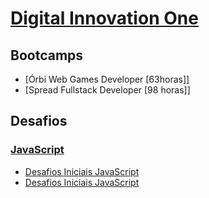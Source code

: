 # [Digital Innovation One](https://web.dio.me/home)

## Bootcamps
- [Órbi Web Games Developer [63horas]] 
- [Spread Fullstack Developer [98 horas]]

## Desafios
### [JavaScript](https://github.com/felipetega/DIO.ME/tree/git/DESAFIOS)
- [Desafios Iniciais JavaScript](https://github.com/felipetega/DIO.ME/tree/git/DESAFIOS/Desafios%20Iniciais%20JavaScript)
- [Desafios Iniciais JavaScript](https://github.com/felipetega/DIO.ME/tree/git/DESAFIOS/Desafios%20Intermedi%C3%A1rios%20JavaScript)
